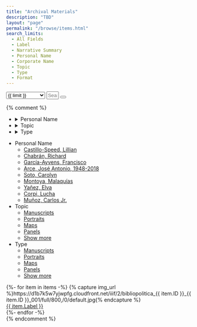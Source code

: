 ```yaml
---
title: "Archival Materials"
description: "TBD"
layout: "page"
permalink: "/browse/items.html"
search_limits:
  - All Fields
  - Label
  - Narrative Summary
  - Personal Name
  - Corporate Name
  - Topic
  - Type
  - Format
---
```


<script src="https://unpkg.com/itemsjs@2.1.24/dist/index.umd.js"></script>
<script src="https://unpkg.com/lunr/lunr.js"></script>
<script>
  async function fetchData(dataFile) {
    const response = await fetch(dataFile);
    const data = await response.json();
    return data;
  }
  window.prefixUrl    = "{{ '/' | url }}";
  window.promisedData = fetchData("{{ '/items.json' | url }}"); 
</script>

<div class="join w-full max-w-full mb-8">
  <select size="1" id="search-limit-select" class="focus:outline-none select select-bordered md:select-md select-sm join-item border-1 border-base-content">
    <option disabled>Search Within</option>
    {%- for limit in search_limits -%}
    <option>{{ limit }}</option>
    {%- endfor -%}
  </select>
  <input size="1" id="search-input" class="focus:outline-none font-mono input grow input-bordered md:input-md input-sm join-item border-1 border-base-content" placeholder="Search"/>
  <button size="1" id="search-submit" class="focus:outline-none btn btn-sm md:btn-md btn-outline join-item">
    <svg xmlns="http://www.w3.org/2000/svg" viewBox="0 0 16 16" fill="currentColor" class="w-4 h-4 opacity-70"><path fill-rule="evenodd" d="M9.965 11.026a5 5 0 1 1 1.06-1.06l2.755 2.754a.75.75 0 1 1-1.06 1.06l-2.755-2.754ZM10.5 7a3.5 3.5 0 1 1-7 0 3.5 3.5 0 0 1 7 0Z" clip-rule="evenodd" /></svg>
  </button>
</div>
<main class="flex-auto md:px-10 not-prose">
  <div id="results-info"></div>
  <div id="results" class="grid grid-cols-2 sm:grid-cols-3 md:grid-cols-4 lg:grid-cols-5 xl:grid-cols-6 gap-10 gap-y-5 items-center">
  </div>
</main>

<script src="{{ '/js/search.js' | url }}"></script>

{% comment %}
<div class="md:flex pb-10 not-prose">
  <aside class="flex-none top-0 min-w-56">
    <!-- mobile dropdown menu -->
    <ul class="md:hidden menu menu-horizontal rounded-box border border-neutral w-full mb-5">
      <li>
      <details closed>
        <summary class="font-bold">Personal Name</summary>
        <ul>
          <li><a href="">Castillo-Speed, Lillian</a></li>
          <li><a href="">Chabrán, Richard</a></li>
          <li><a href="">García-Ayvens, Francisco</a></li>
          <li><a href="">Arce, José Antonio, 1948-2018</a></li>
          <li><a href="">Soto, Carolyn</a></li>
          <li><a href="">Montoya, Malaquías</a></li>
          <li><a href="">Yañez, Elva</a></li>
          <li><a href="">Corpi, Lucha</a></li>
          <li><a href="">Muñoz, Carlos Jr.</a></li>
        </ul>
      </details>
      </li>	
      <li>
      <details closed>
        <summary class="font-bold">Topic</summary>
        <ul>
          <li><a href="">Manuscripts</a></li>
          <li><a href="">Portraits</a></li>
          <li><a href="">Maps</a></li>
          <li><a href="">Panels</a></li>
          <li><a href="">Show more</a></li>
        </ul>
      </details>
      </li>
      <li>
      <details closed>
        <summary class="font-bold">Type</summary>
        <ul>
          <li><a href="">Manuscripts</a></li>
          <li><a href="">Portraits</a></li>
          <li><a href="">Maps</a></li>
          <li><a href="">Panels</a></li>
          <li><a href="">Show more</a></li>
        </ul>
      </details>
      </li>
    </ul>
    <!-- desktop menu -->
    <ul class="hidden md:block md:text-sm sticky top-20 max-h-screen overflow-y-scroll">
      <li class="pb-5">
        <div class="font-bold text-2xl tracking-tight mb-1">Personal Name</div>
        <ul>
          <li class="border-t border-neutral py-1"><a href="">Castillo-Speed, Lillian</a></li>
          <li class="border-t border-neutral py-1"><a class="font-bold text-accent" href="">Chabrán, Richard</a></li>
          <li class="border-t border-neutral py-1"><a href="">García-Ayvens, Francisco</a></li>
          <li class="border-t border-neutral py-1"><a href="">Arce, José Antonio, 1948-2018</a></li>
          <li class="border-t border-neutral py-1"><a href="">Soto, Carolyn</a></li>
          <li class="border-t border-neutral py-1"><a href="">Montoya, Malaquías</a></li>
          <li class="border-t border-neutral py-1"><a href="">Yañez, Elva</a></li>
          <li class="border-t border-neutral py-1"><a href="">Corpi, Lucha</a></li>
          <li class="border-t border-neutral py-1"><a href="">Muñoz, Carlos Jr.</a></li>
        </ul>
      </li>
      <li class="pb-5"> 
        <div class="font-bold border-neutral text-2xl tracking-tight mb-1">Topic</div>
        <ul>
          <li class="border-t border-neutral py-1"><a href="">Manuscripts</a></li>
          <li class="border-t border-neutral py-1"><a class="font-bold text-accent" href="">Portraits</a></li>
          <li class="border-t border-neutral py-1"><a href="">Maps</a></li>
          <li class="border-t border-neutral py-1"><a href="">Panels</a></li>
          <li class="border-t border-neutral py-1"><a class="italic" href="">Show more</a></li>
        </ul>
      </li>
      <li class="pb-5"> 
        <div class="font-bold border-neutral text-2xl tracking-tight mb-1">Type</div>
        <ul>
          <li class="border-t border-neutral py-1"><a href="">Manuscripts</a></li>
          <li class="border-t border-neutral py-1"><a class="font-bold text-accent" href="">Portraits</a></li>
          <li class="border-t border-neutral py-1"><a href="">Maps</a></li>
          <li class="border-t border-neutral py-1"><a href="">Panels</a></li>
          <li class="border-t border-neutral py-1"><a class="italic" href="">Show more</a></li>
        </ul>
      </li>
    </ul>
    <!-- end desktop menu -->
  </aside>
  <main class="flex-auto md:px-10">
    <div class="grid grid-cols-3 md:grid-cols-4 lg:grid-cols-5 gap-10 gap-y-5 items-center">
      {%- for item in items -%}
        {% capture img_url %}https://d1b7k5w7yjwpfg.cloudfront.net/iiif/2/bibliopolitica_{{ item.ID }}_{{ item.ID }}_001/full/800,/0/default.jpg{% endcapture %}
        <div class="mb-8">
          <a href="{{ '/item/' | append: item.ID | url }}.html">
            <img 
              src="{{ img_url }}"
              alt=""
              class="max-w-full h-auto"
            >
            <div class="mt-1 leading-[1.4]">
              {{ item.Label }}
            </div>
          </a>
        </div>
      {%- endfor -%}
    </div>
  </main>
</div>
{% endcomment %}